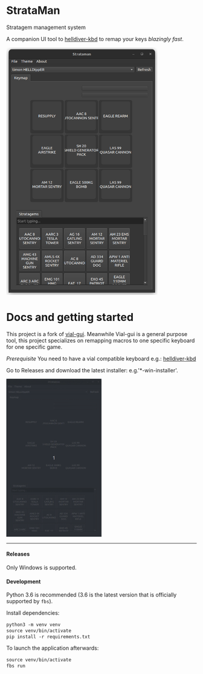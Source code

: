 # StrataMan

Stratagem management system

A companion UI tool to [helldiver-kbd](https://github.com/timonviola/helldiver-kbd) to remap your keys _blazingly fast_.

<img src="misc/screenshot.png" width="400">

# Docs and getting started
This project is a fork of [vial-gui](https://github.com/vial-kb/vial-gui). Meanwhile Vial-gui is a general purpose tool, this project specializes on remapping macros to one specific keyboard for one specific game.


_Prerequisite_
You need to have a vial compatible keyboard e.g.: [helldiver-kbd](https://github.com/timonviola/helldiver-kbd)

Go to Releases and download the latest installer: e.g.'*-win-installer'.

<img src="misc/gif.gif" width="50%">

---


#### Releases

Only Windows is supported.

#### Development

Python 3.6 is recommended (3.6 is the latest version that is officially supported by `fbs`).

Install dependencies:

```
python3 -m venv venv
source venv/bin/activate
pip install -r requirements.txt
```

To launch the application afterwards:

```
source venv/bin/activate
fbs run
```
